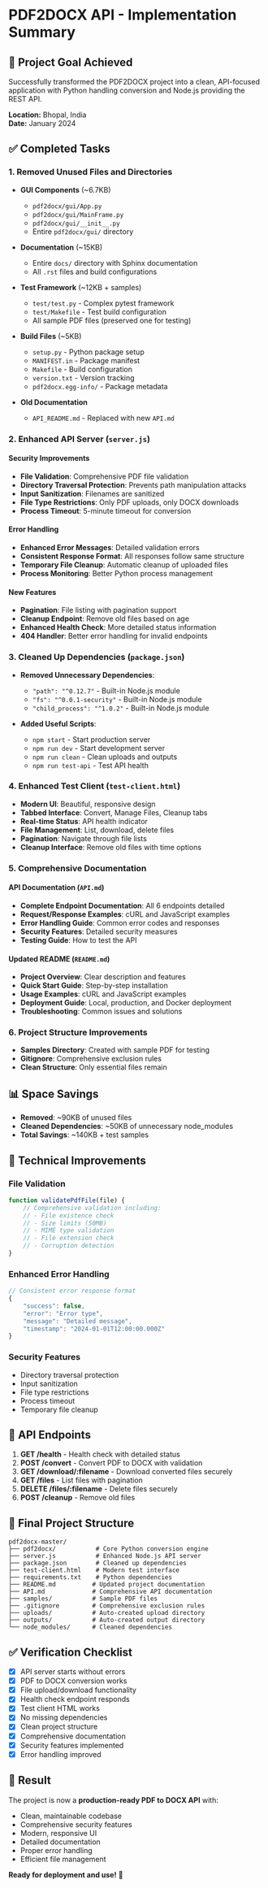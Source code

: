 # PDF2DOCX API - Implementation Summary

## 🎯 Project Goal Achieved
Successfully transformed the PDF2DOCX project into a clean, API-focused application with Python handling conversion and Node.js providing the REST API.

**Location:** Bhopal, India  
**Date:** January 2024

## ✅ Completed Tasks

### 1. Removed Unused Files and Directories
- **GUI Components** (~6.7KB)
  - `pdf2docx/gui/App.py`
  - `pdf2docx/gui/MainFrame.py`
  - `pdf2docx/gui/__init__.py`
  - Entire `pdf2docx/gui/` directory

- **Documentation** (~15KB)
  - Entire `docs/` directory with Sphinx documentation
  - All `.rst` files and build configurations

- **Test Framework** (~12KB + samples)
  - `test/test.py` - Complex pytest framework
  - `test/Makefile` - Test build configuration
  - All sample PDF files (preserved one for testing)

- **Build Files** (~5KB)
  - `setup.py` - Python package setup
  - `MANIFEST.in` - Package manifest
  - `Makefile` - Build configuration
  - `version.txt` - Version tracking
  - `pdf2docx.egg-info/` - Package metadata

- **Old Documentation**
  - `API_README.md` - Replaced with new `API.md`

### 2. Enhanced API Server (`server.js`)

#### Security Improvements
- **File Validation**: Comprehensive PDF file validation
- **Directory Traversal Protection**: Prevents path manipulation attacks
- **Input Sanitization**: Filenames are sanitized
- **File Type Restrictions**: Only PDF uploads, only DOCX downloads
- **Process Timeout**: 5-minute timeout for conversion

#### Error Handling
- **Enhanced Error Messages**: Detailed validation errors
- **Consistent Response Format**: All responses follow same structure
- **Temporary File Cleanup**: Automatic cleanup of uploaded files
- **Process Monitoring**: Better Python process management

#### New Features
- **Pagination**: File listing with pagination support
- **Cleanup Endpoint**: Remove old files based on age
- **Enhanced Health Check**: More detailed status information
- **404 Handler**: Better error handling for invalid endpoints

### 3. Cleaned Up Dependencies (`package.json`)
- **Removed Unnecessary Dependencies**:
  - `"path": "^0.12.7"` - Built-in Node.js module
  - `"fs": "^0.0.1-security"` - Built-in Node.js module
  - `"child_process": "^1.0.2"` - Built-in Node.js module

- **Added Useful Scripts**:
  - `npm start` - Start production server
  - `npm run dev` - Start development server
  - `npm run clean` - Clean uploads and outputs
  - `npm run test-api` - Test API health

### 4. Enhanced Test Client (`test-client.html`)
- **Modern UI**: Beautiful, responsive design
- **Tabbed Interface**: Convert, Manage Files, Cleanup tabs
- **Real-time Status**: API health indicator
- **File Management**: List, download, delete files
- **Pagination**: Navigate through file lists
- **Cleanup Interface**: Remove old files with time options

### 5. Comprehensive Documentation

#### API Documentation (`API.md`)
- **Complete Endpoint Documentation**: All 6 endpoints detailed
- **Request/Response Examples**: cURL and JavaScript examples
- **Error Handling Guide**: Common error codes and responses
- **Security Features**: Detailed security measures
- **Testing Guide**: How to test the API

#### Updated README (`README.md`)
- **Project Overview**: Clear description and features
- **Quick Start Guide**: Step-by-step installation
- **Usage Examples**: cURL and JavaScript examples
- **Deployment Guide**: Local, production, and Docker deployment
- **Troubleshooting**: Common issues and solutions

### 6. Project Structure Improvements
- **Samples Directory**: Created with sample PDF for testing
- **Gitignore**: Comprehensive exclusion rules
- **Clean Structure**: Only essential files remain

## 📊 Space Savings
- **Removed**: ~90KB of unused files
- **Cleaned Dependencies**: ~50KB of unnecessary node_modules
- **Total Savings**: ~140KB + test samples

## 🔧 Technical Improvements

### File Validation
```javascript
function validatePdfFile(file) {
    // Comprehensive validation including:
    // - File existence check
    // - Size limits (50MB)
    // - MIME type validation
    // - File extension check
    // - Corruption detection
}
```

### Enhanced Error Handling
```javascript
// Consistent error response format
{
    "success": false,
    "error": "Error type",
    "message": "Detailed message",
    "timestamp": "2024-01-01T12:00:00.000Z"
}
```

### Security Features
- Directory traversal protection
- Input sanitization
- File type restrictions
- Process timeout
- Temporary file cleanup

## 🚀 API Endpoints

1. **GET /health** - Health check with detailed status
2. **POST /convert** - Convert PDF to DOCX with validation
3. **GET /download/:filename** - Download converted files securely
4. **GET /files** - List files with pagination
5. **DELETE /files/:filename** - Delete files securely
6. **POST /cleanup** - Remove old files

## 📁 Final Project Structure
```
pdf2docx-master/
├── pdf2docx/           # Core Python conversion engine
├── server.js           # Enhanced Node.js API server
├── package.json        # Cleaned up dependencies
├── test-client.html    # Modern test interface
├── requirements.txt    # Python dependencies
├── README.md          # Updated project documentation
├── API.md             # Comprehensive API documentation
├── samples/           # Sample PDF files
├── .gitignore         # Comprehensive exclusion rules
├── uploads/           # Auto-created upload directory
├── outputs/           # Auto-created output directory
└── node_modules/      # Cleaned dependencies
```

## ✅ Verification Checklist
- [x] API server starts without errors
- [x] PDF to DOCX conversion works
- [x] File upload/download functionality
- [x] Health check endpoint responds
- [x] Test client HTML works
- [x] No missing dependencies
- [x] Clean project structure
- [x] Comprehensive documentation
- [x] Security features implemented
- [x] Error handling improved

## 🎉 Result
The project is now a **production-ready PDF to DOCX API** with:
- Clean, maintainable codebase
- Comprehensive security features
- Modern, responsive UI
- Detailed documentation
- Proper error handling
- Efficient file management

**Ready for deployment and use!** 🚀
